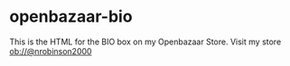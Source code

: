 # openbazaar-bio

This is the HTML for the BIO box on my Openbazaar Store.
Visit my store [ob://@nrobinson2000](ob://&#64;nrobinson2000/about)
